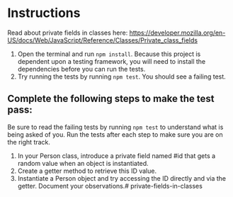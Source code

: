 # Instructions 
Read about private fields in classes here: https://developer.mozilla.org/en-US/docs/Web/JavaScript/Reference/Classes/Private_class_fields


1. Open the terminal and run `npm install`. Because this project is dependent upon a testing framework, you will need to install the dependencies before you can run the tests.
2. Try running the tests by running `npm test`. You should see a failing test.

## Complete the following steps to make the test pass:
Be sure to read the failing tests by running `npm test` to understand what is being asked of you. Run the tests after each step to make sure you are on the right track.

1. In your Person class, introduce a private field named #id that gets a random value when an object is instantiated.
2. Create a getter method to retrieve this ID value.
3. Instantiate a Person object and try accessing the ID directly and via the getter. Document your observations.# private-fields-in-classes
